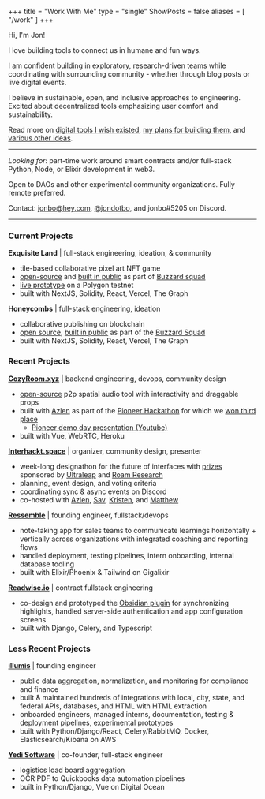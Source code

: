+++
title = "Work With Me"
type = "single"
ShowPosts = false
aliases = [
    "/work"
]
+++

Hi, I'm Jon!

I love building tools to connect us in humane and fun ways.

I am confident building in exploratory, research-driven teams while coordinating with surrounding community - whether through blog posts or live digital events.

I believe in sustainable, open, and inclusive approaches to engineering. Excited about decentralized tools emphasizing user comfort and sustainability.

Read more on [digital tools I wish existed](https://jon.bo/posts/digital-tools), [my plans for building them](https://jon.bo/posts/next-steps-2019), and [various other ideas](https://jon.bo/ideas).

---

_Looking for_: part-time work around smart contracts and/or full-stack Python, Node, or Elixir development in web3.

Open to DAOs and other experimental community organizations. Fully remote preferred.

Contact: jonbo@hey.com, [@jondotbo](https://twitter.com/jondotbo), and jonbo#5205 on Discord.

---

### Current Projects

**Exquisite Land** | full-stack engineering, ideation, & community

- tile-based collaborative pixel art NFT game
- [open-source](https://github.com/relational-os/exquisite-land) and [built in public](https://www.youtube.com/playlist?list=PLRrtyVcA7IkpfqjR94gZwORPCFuQ16NkG) as part of [Buzzard squad](https://buzzard.life)
- [live prototype](https://exquisite-land.vercel.app/) on a Polygon testnet
- built with NextJS, Solidity, React, Vercel, The Graph

**Honeycombs** | full-stack engineering, ideation

- collaborative publishing on blockchain
- [open source](https://github.com/relational-os/honeycombs), [built in public](https://www.youtube.com/playlist?list=PLRrtyVcA7IkrgM4itYJ_6itpy9FE8E89Z) as part of the [Buzzard Squad](https://buzzard.life)
- built with NextJS, Solidity, React, Vercel, The Graph

### Recent Projects

**[CozyRoom.xyz](https://cozyroom.xyz)** | backend engineering, devops, community design

- [open-source](https://github.com/azlen/cozyroom) p2p spatial audio tool with interactivity and draggable props
- built with [Azlen](https://azlen.me/) as part of the [Pioneer Hackathon](https://frontier.pioneer.app/posts/8bdae1a6-cozyroom-spatial-peer-to-peer-audio-chat) for which we [won third place](https://twitter.com/pioneerdotapp/status/1249854009789349896?s=20)
  - [Pioneer demo day presentation (Youtube)](https://youtu.be/pa5sc1tCTYQ?t=1360)
- built with Vue, WebRTC, Heroku

**[Interhackt.space](https://interhackt.space)** | organizer, community design, presenter

- week-long designathon for the future of interfaces with [prizes](https://twitter.com/interhackt_/status/1342317555747209218?s=20) sponsored by [Ultraleap](https://www.ultraleap.com/) and [Roam Research](https://roamresearch.com/)
- planning, event design, and voting criteria
- coordinating sync & async events on Discord
- co-hosted with [Azlen](https://azlen.me), [Sav](https://savsidorov.com/about), [Kristen](https://twitter.com/kpaxle), and [Matthew](https://twitter.com/MatthewWSiu)

**[Ressemble](https://ressemble.com)** | founding engineer, fullstack/devops

- note-taking app for sales teams to communicate learnings horizontally + vertically across organizations with integrated coaching and reporting flows
- handled deployment, testing pipelines, intern onboarding, internal database tooling
- built with Elixir/Phoenix & Tailwind on Gigalixir

**[Readwise.io](https://readwise.io)** | contract fullstack engineering

- co-design and prototyped the [Obsidian plugin](https://github.com/readwiseio/obsidian-readwise) for synchronizing highlights, handled server-side authentication and app configuration screens
- built with Django, Celery, and Typescript

### Less Recent Projects

**[illumis](https://illumis.com/)** | founding engineer

- public data aggregation, normalization, and monitoring for compliance and finance
- built & maintained hundreds of integrations with local, city, state, and federal APIs, databases, and HTML with HTML extraction
- onboarded engineers, managed interns, documentation, testing & deployment pipelines, experimental prototypes
- built with Python/Django/React, Celery/RabbitMQ, Docker, Elasticsearch/Kibana on AWS

**[Yedi Software](https://www.yedi.io/)** | co-founder, full-stack engineer

- logistics load board aggregation
- OCR PDF to Quickbooks data automation pipelines
- built in Python/Django, Vue on Digital Ocean
